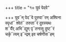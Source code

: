 +++
title = "१० युवं पेदवे"

+++
युव᳓म् पेद᳓वे पुरुवा᳓रम् अश्विना  
स्पृधां᳓ श्वेतं᳓ तरुता᳓रं दुवस्यथः  
श᳓र्यैर् अभि᳓द्युम् पृ᳓तनासु दुष्ट᳓रं  
चर्कृ᳓त्यम् इ᳓न्द्रम् इव चर्षणीस᳓हम्